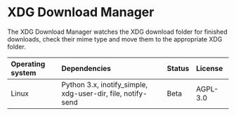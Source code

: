 # XDG Download Manager

The XDG Download Manager watches the XDG download folder for finished downloads, check their mime type and move them to the appropriate XDG folder.

| Operating system | Dependencies                                                | Status | License  |
| :--------------- | :---------------------------------------------------------- | :----- | :------- |
| Linux            | Python 3.x, inotify_simple, xdg-user-dir, file, notify-send | Beta   | AGPL-3.0 |


